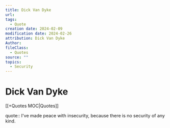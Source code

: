 ```yaml
---
title: Dick Van Dyke
url: 
tags:
  - Quote
creation date: 2024-02-09
modification date: 2024-02-26
attribution: Dick Van Dyke
Author: 
fileClass:
  - Quotes
source: ""
topics:
  - Security
---
```


# Dick Van Dyke

[[+Quotes MOC|Quotes]]

quote:: I've made peace with insecurity, because there is no security of any kind.
